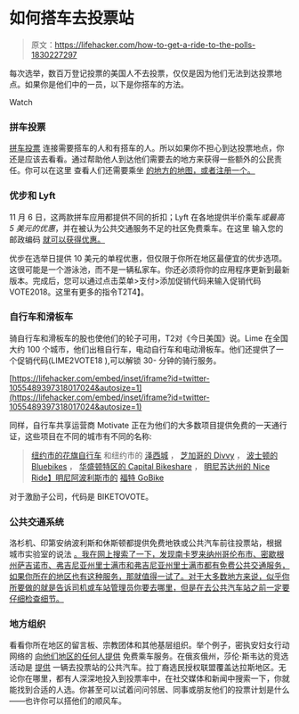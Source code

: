 # 如何搭车去投票站

> 原文：<https://lifehacker.com/how-to-get-a-ride-to-the-polls-1830227297>

每次选举，数百万登记投票的美国人不去投票，仅仅是因为他们无法到达投票地点。如果你是他们中的一员，以下是你搭车的方法。

Watch

### 拼车投票

[拼车投票](https://carpoolvote.com/) 连接需要搭车的人和有搭车的人。所以如果你不担心到达投票地点，你还是应该去看看。通过帮助他人到达他们需要去的地方来获得一些额外的公民责任。你可以在这里 查看人们还需要乘坐 [的地方的地图，或者注册一个。](https://carpoolvote.com/)

### 优步和 Lyft

11 月 6 日，这两款拼车应用都提供不同的折扣；Lyft 在各地提供半价乘车*或最高 5 美元的优惠*，并在被认为公共交通服务不足的社区免费乘车。在这里 输入您的邮政编码 [就可以获得优惠。](https://www.buzzfeed.com/pollup2018/welcome-to-pollup2018)

优步在选举日提供 10 美元的单程优惠，但仅限于你所在地区最便宜的优步选项。这很可能是一个游泳池，而不是一辆私家车。你还必须将你的应用程序更新到最新版本。完成后，您可以通过点击菜单>支付>添加促销代码来输入促销代码 VOTE2018。这里有更多的指令T2T4】。

### 自行车和滑板车

骑自行车和滑板车的股也使他们的轮子可用，T2对《今日美国》说。Lime 在全国大约 100 个城市，他们出租自行车，电动自行车和电动滑板车。他们还提供了一个促销代码(LIME2VOTE18 ),可以解锁 30- 分钟的骑行服务。

 [https://lifehacker.com/embed/inset/iframe?id=twitter-1055489397318017024&autosize=1](https://lifehacker.com/embed/inset/iframe?id=twitter-1055489397318017024&autosize=1) 

同样，自行车共享运营商 Motivate 正在为他们的大多数项目提供免费的一天通行证，这些项目在不同的城市有不同的名称:

> [纽约市的花旗自行车](https://www.citibikenyc.com/) 和纽约市的 [泽西城](https://www.citibikenyc.com/jerseycity/) ， [芝加哥的 Divvy](https://www.divvybikes.com/) ， [波士顿的 Bluebikes](http://ride.bluebikes.com/biketovote) ， [华盛顿特区的 Capital Bikeshare](https://www.capitalbikeshare.com/) ， [明尼苏达州的 Nice Ride】明尼阿波利斯市的](https://www.niceridemn.com/) [福特 GoBike](https://www.fordgobike.com/)

对于激励子公司，代码是 BIKETOVOTE。

### 公共交通系统

洛杉机、印第安纳波利斯和休斯顿都提供免费地铁或公共汽车前往投票站，根据 城市实验室的说法 [。我在网上搜索了一下，发现南卡罗来纳州哥伦布市、密歇根州萨吉诺市、弗吉尼亚州里士满市和弗吉尼亚州里士满市都有免费公共交通服务，如果你所在的地区也有这种服务，那就值得一试了。对于大多数地方来说，似乎你所要做的就是告诉司机或车站管理员你要去哪里，但是在去公共汽车站之前一定要仔细检查细节。](https://www.citylab.com/life/2018/11/free-rides-office-holidays-vote-polls-election-day/574753/)

### 地方组织

看看你所在地区的留言板、宗教团体和其他基层组织。举个例子，密执安妇女行动网络的 [向他们地区的任何人提供](https://www.facebook.com/womanactionnetwork/posts/702775543439890?__xts__[0]=68.ARCi-LUrS1hK0XlfF6ebgwluxaKXfh_s55HZCJpBaNNpRBWSHD-dZDvkWcYE2M4jAEsWObpf4mM6_A7DhUFgsH20plQ410aRwqU5Qbt7u9oSekt-xfiEGrRJ0LUJNjb3z3KfN1W7bD0SXmLVE1Ofr5a_53j4zzNEYoWLYhXkGJ8Dk7DuUt8im6EiCf4WF2iGs6r1MNQiHni5ittaBbGu&__tn__=-R) 免费乘车服务。在俄亥俄州，莎伦·斯韦达的竞选活动是 [提供](https://www.facebook.com/cheri.campbell/posts/10156177323664585) 一辆去投票站的公共汽车。拉丁裔选民授权联盟覆盖达拉斯地区。无论你在哪里，都有人深深地投入到投票率中，在社交媒体和新闻中搜索一下，你就能找到合适的人选。你甚至可以试着问问邻居、同事或朋友他们的投票计划是什么——也许你可以搭他们的顺风车。